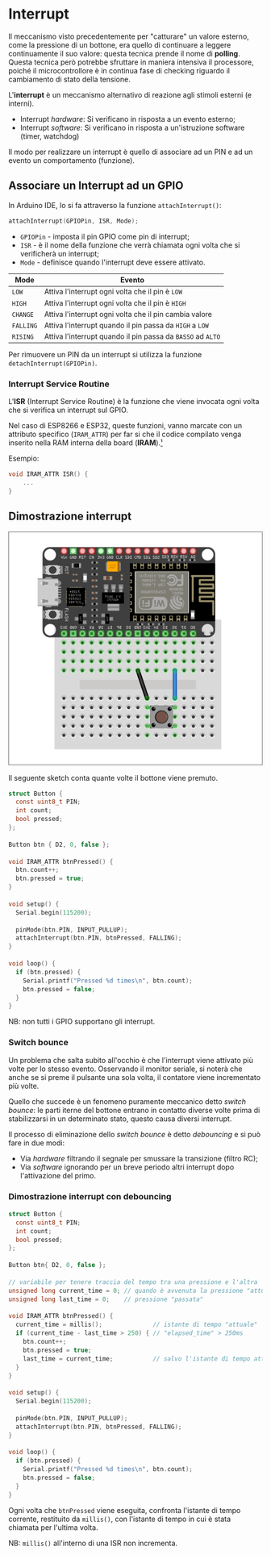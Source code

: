 # Interrupt

Il meccanismo visto precedentemente per "catturare" un valore esterno, come la pressione di un bottone, era quello di continuare a leggere continuamente il suo valore: questa tecnica prende il nome di **polling**.
Questa tecnica però potrebbe sfruttare in maniera intensiva il processore, poiché il microcontrollore è in continua fase di checking riguardo il cambiamento di stato della tensione.

L'**interrupt** è un meccanismo alternativo di reazione agli stimoli esterni (e interni).

- Interrupt _hardware_: Si verificano in risposta a un evento esterno;
- Interrupt _software_: Si verificano in risposta a un'istruzione software (timer, watchdog)

Il modo per realizzare un interrupt è quello di associare ad un PIN e ad un evento un comportamento (funzione).

## Associare un Interrupt ad un GPIO

In Arduino IDE, lo si fa attraverso la funzione `attachInterrupt()`:

```C
attachInterrupt(GPIOPin, ISR, Mode);
```

- `GPIOPin` - imposta il pin GPIO come pin di interrupt;
- `ISR` - è il nome della funzione che verrà chiamata ogni volta che si verificherà un interrupt;
- `Mode` - definisce quando l'interrupt deve essere attivato.

| Mode      | Evento                                                      |
| --------- | ----------------------------------------------------------- |
| `LOW`     | Attiva l'interrupt ogni volta che il pin è `LOW`            |
| `HIGH`    | Attiva l'interrupt ogni volta che il pin è `HIGH`           |
| `CHANGE`  | Attiva l'interrupt ogni volta che il pin cambia valore      |
| `FALLING` | Attiva l'interrupt quando il pin passa da `HIGH` a `LOW`    |
| `RISING`  | Attiva l'interrupt quando il pin passa da `BASSO` ad `ALTO` |

Per rimuovere un PIN da un interrupt si utilizza la funzione `detachInterrupt(GPIOPin)`.

### Interrupt Service Routine

L'**ISR** (Interrupt Service Routine) è la funzione che viene invocata ogni volta che si verifica un interrupt sul GPIO.

Nel caso di ESP8266 e ESP32, queste funzioni, vanno marcate con un attributo specifico (`IRAM_ATTR`) per far si che il codice compilato venga
inserito nella RAM interna della board (**IRAM**).[¹](https://docs.espressif.com/projects/esp-idf/en/latest/esp32/api-guides/memory-types.html#iram-instruction-ram)

Esempio:

```C
void IRAM_ATTR ISR() {
    ...
}
```

## Dimostrazione interrupt

<div style="text-align: center"><img src="../image/esp8266_btn.png" alt="ESP8266"></div>

Il seguente sketch conta quante volte il bottone viene premuto.

```C
struct Button {
  const uint8_t PIN;
  int count;
  bool pressed;
};

Button btn { D2, 0, false };

void IRAM_ATTR btnPressed() {
  btn.count++;
  btn.pressed = true;
}

void setup() {
  Serial.begin(115200);

  pinMode(btn.PIN, INPUT_PULLUP);
  attachInterrupt(btn.PIN, btnPressed, FALLING);
}

void loop() {
  if (btn.pressed) {
    Serial.printf("Pressed %d times\n", btn.count);
    btn.pressed = false;
  }
}
```

NB: non tutti i GPIO supportano gli interrupt.

### Switch bounce

Un problema che salta subito all'occhio è che l'interrupt viene attivato più volte per lo stesso evento.
Osservando il monitor seriale, si noterà che anche se si preme il pulsante una sola volta, il contatore viene incrementato più volte.

Quello che succede è un fenomeno puramente meccanico detto _switch bounce_: le parti iterne del bottone entrano in contatto diverse volte prima di stabilizzarsi in un determinato stato, questo causa diversi interrupt.

Il processo di eliminazione dello _switch bounce_ è detto _debouncing_ e si può fare in due modi:

- Via _hardware_ filtrando il segnale per smussare la transizione (filtro RC);
- Via _software_ ignorando per un breve periodo altri interrupt dopo l'attivazione del primo.

### Dimostrazione interrupt con debouncing

```C
struct Button {
  const uint8_t PIN;
  int count;
  bool pressed;
};

Button btn{ D2, 0, false };

// variabile per tenere traccia del tempo tra una pressione e l'altra
unsigned long current_time = 0; // quando è avvenuta la pressione "attuale"
unsigned long last_time = 0;    // pressione "passata"

void IRAM_ATTR btnPressed() {
  current_time = millis();              // istante di tempo "attuale"
  if (current_time - last_time > 250) { // "elapsed_time" > 250ms
    btn.count++;
    btn.pressed = true;
    last_time = current_time;           // salvo l'istante di tempo attuale come "passato"
  }
}

void setup() {
  Serial.begin(115200);

  pinMode(btn.PIN, INPUT_PULLUP);
  attachInterrupt(btn.PIN, btnPressed, FALLING);
}

void loop() {
  if (btn.pressed) {
    Serial.printf("Pressed %d times\n", btn.count);
    btn.pressed = false;
  }
}
```

Ogni volta che `btnPressed` viene eseguita,
confronta l'istante di tempo corrente, restituito da `millis()`, con l'istante di tempo in cui è stata chiamata per l'ultima volta.

NB: `millis()` all'interno di una ISR non incrementa.
